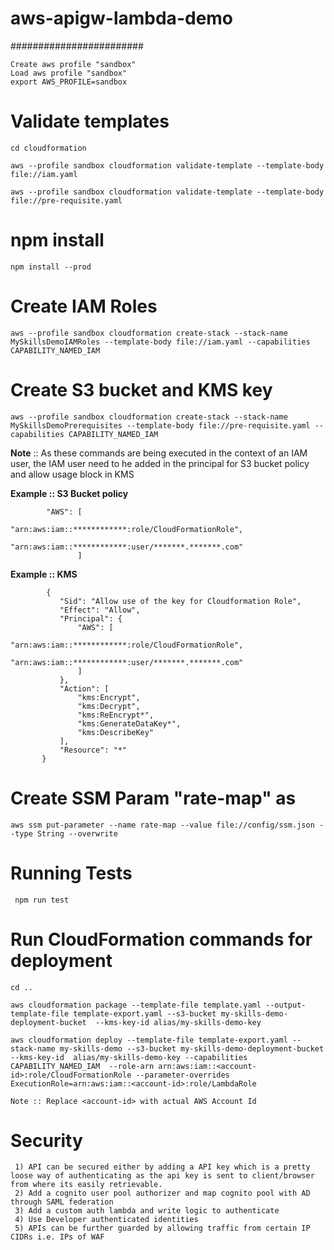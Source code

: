 # aws-apigw-lambda-demo
########################

    Create aws profile "sandbox"
    Load aws profile "sandbox"
    export AWS_PROFILE=sandbox

   
   # Validate templates
   
    cd cloudformation
   
    aws --profile sandbox cloudformation validate-template --template-body file://iam.yaml
   
    aws --profile sandbox cloudformation validate-template --template-body file://pre-requisite.yaml
   
   # npm install
    npm install --prod
   
   # Create IAM Roles
    aws --profile sandbox cloudformation create-stack --stack-name MySkillsDemoIAMRoles --template-body file://iam.yaml --capabilities CAPABILITY_NAMED_IAM
   # Create S3 bucket and KMS key
    aws --profile sandbox cloudformation create-stack --stack-name MySkillsDemoPrerequisites --template-body file://pre-requisite.yaml --capabilities CAPABILITY_NAMED_IAM
   
   **Note** :: As these commands are being executed in the context of an IAM user, the IAM user need to he added in the principal for S3 bucket policy and allow usage block in KMS
  
  **Example :: S3 Bucket policy**
  
            "AWS": [
                       "arn:aws:iam::************:role/CloudFormationRole",
                       "arn:aws:iam::************:user/*******.*******.com"
                   ] 
                   
  **Example :: KMS**
  
            {
               "Sid": "Allow use of the key for Cloudformation Role",
               "Effect": "Allow",
               "Principal": {
                   "AWS": [
                       "arn:aws:iam::************:role/CloudFormationRole",
                        "arn:aws:iam::************:user/*******.*******.com"
                   ]
               },
               "Action": [
                   "kms:Encrypt",
                   "kms:Decrypt",
                   "kms:ReEncrypt*",
                   "kms:GenerateDataKey*",
                   "kms:DescribeKey"
               ],
               "Resource": "*"
           }  
           
  
  # Create SSM Param "rate-map" as
  
    aws ssm put-parameter --name rate-map --value file://config/ssm.json --type String --overwrite
 
 
  # Running Tests
  
     npm run test
 

  # Run CloudFormation commands for deployment
    
    cd ..
    
    aws cloudformation package --template-file template.yaml --output-template-file template-export.yaml --s3-bucket my-skills-demo-deployment-bucket  --kms-key-id alias/my-skills-demo-key
    
    aws cloudformation deploy --template-file template-export.yaml --stack-name my-skills-demo --s3-bucket my-skills-demo-deployment-bucket --kms-key-id  alias/my-skills-demo-key --capabilities CAPABILITY_NAMED_IAM  --role-arn arn:aws:iam::<account-id>:role/CloudFormationRole --parameter-overrides ExecutionRole=arn:aws:iam::<account-id>:role/LambdaRole
    
    Note :: Replace <account-id> with actual AWS Account Id
        
# Security
  
     1) API can be secured either by adding a API key which is a pretty loose way of authenticating as the api key is sent to client/browser from where its easily retrievable.
     2) Add a cognito user pool authorizer and map cognito pool with AD through SAML federation
     3) Add a custom auth lambda and write logic to authenticate
     4) Use Developer authenticated identities
     5) APIs can be further guarded by allowing traffic from certain IP CIDRs i.e. IPs of WAF 
